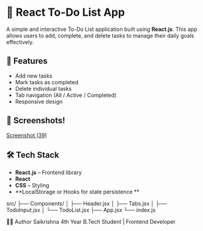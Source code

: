 # 📝 React To-Do List App

A simple and interactive To-Do List application built using **React.js**. This app allows users to add, complete, and delete tasks to manage their daily goals effectively.

## 🚀 Features

- Add new tasks
- Mark tasks as completed
- Delete individual tasks
- Tab navigation (All / Active / Completed)
- Responsive design

## 📸 Screenshots!
[Screenshot (39)](https://github.com/user-attachments/assets/722170a0-4e5f-458e-a4a4-cfd54f3f2f3e)


  

## 🛠️ Tech Stack

- **React.js** – Frontend library
- **React** 
- **CSS** – Styling
- **LocalStorage or Hooks for state persistence **

src/
├── Components/
│ ├── Header.jsx
│ ├── Tabs.jsx
│ ├── TodoInput.jsx
│ └── TodoList.jsx
├── App.jsx
└── index.js

👨‍🎓 Author
Saikrishna
4th Year B.Tech Student | Frontend Developer

